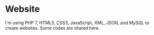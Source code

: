 # Website
I'm using PHP 7, HTML5, CSS3, JavaScript, XML, JSON, and MySQL to create websites. Some codes are shared here.
